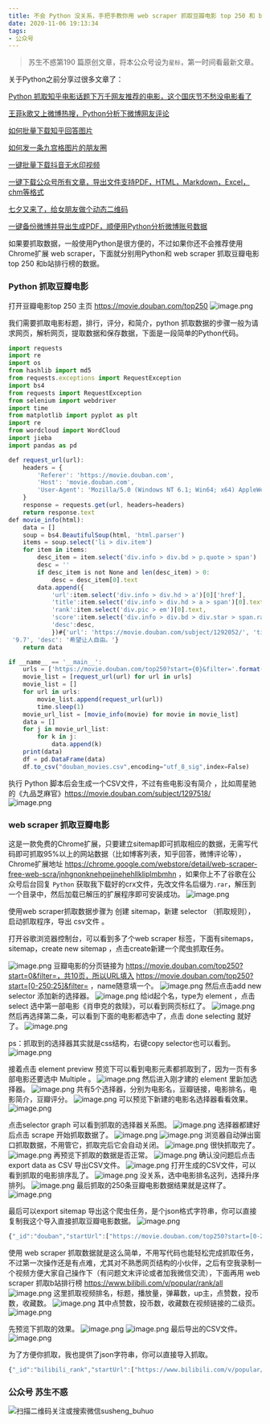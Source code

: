 ```yaml
---
title: 不会 Python 没关系，手把手教你用 web scraper 抓取豆瓣电影 top 250 和 b 站排行榜
date: 2020-11-06 19:13:34
tags:
- 公众号
---
```

> 苏生不惑第190 篇原创文章，将本公众号设为`星标`，第一时间看最新文章。

关于Python之前分享过很多文章了：

[Python 抓取知乎电影话题下万千网友推荐的电影，这个国庆节不愁没电影看了](https://mp.weixin.qq.com/s/DwFv-Ry680gdT1yQAJ-u8g)

 [王菲k歌又上微博热搜，Python分析下微博网友评论](https://mp.weixin.qq.com/s/Y-zItsbQ0XrxcClvUilarQ) 

[如何批量下载知乎回答图片](https://mp.weixin.qq.com/s/oSvtFuH2_RYn_AE10x8iSQ)

 [如何发一条九宫格图片的朋友圈](https://mp.weixin.qq.com/s/AD7RAJm8p30LMdrgjy1CVw)

 [一键批量下载抖音无水印视频](https://mp.weixin.qq.com/s/UhLx4cjkfNVsdUyod7te0g)

[一键下载公众号所有文章，导出文件支持PDF，HTML，Markdown，Excel，chm等格式](https://mp.weixin.qq.com/s/sBK_NkSnS3qTOnajl6Y94Q)

[七夕又来了，给女朋友做个动态二维码](https://mp.weixin.qq.com/s/PnGaI1GkMABPCI7UXDRA1A)

[一键备份微博并导出生成PDF，顺便用Python分析微博账号数据](https://mp.weixin.qq.com/s/PlkPDmK2SUdQT59CzOJFMA)

如果要抓取数据，一般使用Python是很方便的，不过如果你还不会推荐使用Chrome扩展 web scraper，下面就分别用Python和 web scraper 抓取豆瓣电影top 250 和b站排行榜的数据。

### Python 抓取豆瓣电影
打开豆瓣电影top 250 主页 https://movie.douban.com/top250 
![image.png](https://upload-images.jianshu.io/upload_images/23152173-d752e7084bc65fc5.png?imageMogr2/auto-orient/strip%7CimageView2/2/w/1240)

我们需要抓取电影标题，排行，评分，和简介，python  抓取数据的步骤一般为请求网页，解析网页，提取数据和保存数据，下面是一段简单的Python代码。
```js
import requests
import re
import os
from hashlib import md5
from requests.exceptions import RequestException
import bs4
from requests import RequestException
from selenium import webdriver
import time
from matplotlib import pyplot as plt
import re
from wordcloud import WordCloud
import jieba
import pandas as pd

def request_url(url):
    headers = {
        'Referer': 'https://movie.douban.com',
        'Host': 'movie.douban.com',
        'User-Agent': 'Mozilla/5.0 (Windows NT 6.1; Win64; x64) AppleWebKit/537.36 (KHTML, like Gecko) Chrome/86.0.4240.111 Safari/537.36'
    }
    response = requests.get(url, headers=headers)
    return response.text
def movie_info(html):
    data = []
    soup = bs4.BeautifulSoup(html, 'html.parser')
    items = soup.select('li > div.item')
    for item in items:
        desc_item = item.select('div.info > div.bd > p.quote > span')
        desc = ''
        if desc_item is not None and len(desc_item) > 0:
        	desc = desc_item[0].text
        data.append({
        	'url':item.select('div.info > div.hd > a')[0]['href'],
        	'title':item.select('div.info > div.hd > a > span')[0].text,
            'rank':item.select('div.pic > em')[0].text,
            'score':item.select('div.info > div.bd > div.star > span.rating_num')[0].text,
            'desc':desc,
        	})#{'url': 'https://movie.douban.com/subject/1292052/', 'title': '肖申克的救赎', 'rank': '1', 'score':
 '9.7', 'desc': '希望让人自由。'}
    return data

if __name__ == '__main__':
    urls = ['https://movie.douban.com/top250?start={0}&filter='.format(i * 25) for i in range(10)]
    movie_list = [request_url(url) for url in urls]
    movie_list = []
    for url in urls:
    	movie_list.append(request_url(url))
    	time.sleep(1)
    movie_url_list = [movie_info(movie) for movie in movie_list]
    data = []
    for j in movie_url_list:
    	for k in j:
    		data.append(k)
    print(data)
    df = pd.DataFrame(data)
    df.to_csv("douban_movies.csv",encoding="utf_8_sig",index=False)
```
执行 Python 脚本后会生成一个CSV文件，不过有些电影没有简介 ，比如周星驰的《九品芝麻官》https://movie.douban.com/subject/1297518/  
![image.png](https://upload-images.jianshu.io/upload_images/23152173-1ce2348db3202048.png?imageMogr2/auto-orient/strip%7CimageView2/2/w/1240)

### web scraper 抓取豆瓣电影
这是一款免费的Chrome扩展，只要建立sitemap即可抓取相应的数据，无需写代码即可抓取95%以上的网站数据（比如博客列表，知乎回答，微博评论等）， Chrome扩展地址 https://chrome.google.com/webstore/detail/web-scraper-free-web-scra/jnhgnonknehpejjnehehllkliplmbmhn ，如果你上不了谷歌在公众号后台回复 `Python` 获取我下载好的crx文件，先改文件名后缀为`.rar`，解压到一个目录中，然后加载已解压的扩展程序即可安装成功。
![image.png](https://upload-images.jianshu.io/upload_images/23152173-9794451e95b6e812.png?imageMogr2/auto-orient/strip%7CimageView2/2/w/1240)

使用web scraper抓取数据步骤为 创建 sitemap，新建 selector （抓取规则），启动抓取程序，导出 csv文件 。
 
打开谷歌浏览器控制台，可以看到多了个web scraper 标签，下面有sitemaps，sitemap，create new sitemap ，点击create新建一个爬虫抓取任务。

![image.png](https://upload-images.jianshu.io/upload_images/23152173-ff2e48811b601dcd.png?imageMogr2/auto-orient/strip%7CimageView2/2/w/1240)
豆瓣电影的分页链接为 https://movie.douban.com/top250?start=0&filter=，共10页，所以URL填入 https://movie.douban.com/top250?start=[0-250:25]&filter=  ，name随意填一个。
![image.png](https://upload-images.jianshu.io/upload_images/23152173-471aded357fb1747.png?imageMogr2/auto-orient/strip%7CimageView2/2/w/1240)
然后点击add new selector 添加新的选择器。
![image.png](https://upload-images.jianshu.io/upload_images/23152173-3fafb4fa41267086.png?imageMogr2/auto-orient/strip%7CimageView2/2/w/1240)
给id起个名，type为 element ，点击 select 选中第一部电影《肖申克的救赎》，可以看到网页标红了。
![image.png](https://upload-images.jianshu.io/upload_images/23152173-3cb9d70a60bcb07e.png?imageMogr2/auto-orient/strip%7CimageView2/2/w/1240)
然后再选择第二条，可以看到下面的电影都选中了，点击 done selecting 就好了。
![image.png](https://upload-images.jianshu.io/upload_images/23152173-685ce0272e1e032b.png?imageMogr2/auto-orient/strip%7CimageView2/2/w/1240)

ps：抓取到的选择器其实就是css结构，右键copy selector也可以看到。
![image.png](https://upload-images.jianshu.io/upload_images/23152173-039d8cedebe19837.png?imageMogr2/auto-orient/strip%7CimageView2/2/w/1240)

接着点击 element preview 预览下可以看到电影元素都抓取到了，因为一页有多部电影还要选中  Multiple 。
![image.png](https://upload-images.jianshu.io/upload_images/23152173-4b54ca0eecf16e63.png?imageMogr2/auto-orient/strip%7CimageView2/2/w/1240)
然后进入刚才建的 element 里新加选择器。
![image.png](https://upload-images.jianshu.io/upload_images/23152173-9b02903c70dffe18.png?imageMogr2/auto-orient/strip%7CimageView2/2/w/1240)
共有5个选择器，分别为电影名，豆瓣链接，电影排名，电影简介，豆瓣评分。
![image.png](https://upload-images.jianshu.io/upload_images/23152173-2089427651cad4a3.png?imageMogr2/auto-orient/strip%7CimageView2/2/w/1240)
可以预览下新建的电影名选择器看看效果。
![image.png](https://upload-images.jianshu.io/upload_images/23152173-5e5684233c5d3ece.png?imageMogr2/auto-orient/strip%7CimageView2/2/w/1240)

 点击selector graph 可以看到抓取的选择器关系图。
![image.png](https://upload-images.jianshu.io/upload_images/23152173-2ab374b2ace19c27.png?imageMogr2/auto-orient/strip%7CimageView2/2/w/1240)
选择器都建好后点击 scrape 开始抓取数据了。
![image.png](https://upload-images.jianshu.io/upload_images/23152173-80470c8c5957f7df.png?imageMogr2/auto-orient/strip%7CimageView2/2/w/1240)
![image.png](https://upload-images.jianshu.io/upload_images/23152173-ff284b6f58be9472.png?imageMogr2/auto-orient/strip%7CimageView2/2/w/1240)
浏览器自动弹出窗口抓取数据，不用管它，抓取完后它会自动关闭。
![image.png](https://upload-images.jianshu.io/upload_images/23152173-768942cb88a0ceb5.png?imageMogr2/auto-orient/strip%7CimageView2/2/w/1240)
很快抓取完了。
![image.png](https://upload-images.jianshu.io/upload_images/23152173-8b0a28cbc0146f1d.png?imageMogr2/auto-orient/strip%7CimageView2/2/w/1240)
再预览下抓取的数据是否正常。
![image.png](https://upload-images.jianshu.io/upload_images/23152173-3a4c5aaca22fac77.png?imageMogr2/auto-orient/strip%7CimageView2/2/w/1240)
确认没问题后点击 export data as CSV 导出CSV文件。
![image.png](https://upload-images.jianshu.io/upload_images/23152173-ef90ca2293b7a137.png?imageMogr2/auto-orient/strip%7CimageView2/2/w/1240)
打开生成的CSV文件，可以看到抓取的电影排序乱了。
![image.png](https://upload-images.jianshu.io/upload_images/23152173-695151dcbad776ac.png?imageMogr2/auto-orient/strip%7CimageView2/2/w/1240)
没关系，选中电影排名这列，选择升序排列。
![image.png](https://upload-images.jianshu.io/upload_images/23152173-c80a28006beddf88.png?imageMogr2/auto-orient/strip%7CimageView2/2/w/1240)
最后抓取的250条豆瓣电影数据结果就是这样了。
![image.png](https://upload-images.jianshu.io/upload_images/23152173-3aa889ffd2854df1.png?imageMogr2/auto-orient/strip%7CimageView2/2/w/1240)

最后可以export sitemap 导出这个爬虫任务，是个json格式字符串，你可以直接复制我这个导入直接抓取豆瓣电影数据。
![image.png](https://upload-images.jianshu.io/upload_images/23152173-57ae1f634a3d3c88.png?imageMogr2/auto-orient/strip%7CimageView2/2/w/1240)

```js
{"_id":"douban","startUrl":["https://movie.douban.com/top250?start=[0-250:25]&filter="],"selectors":[{"id":"row","type":"SelectorElement","parentSelectors":["_root"],"selector":".grid_view li","multiple":true,"delay":0},{"id":"电影名","type":"SelectorText","parentSelectors":["row"],"selector":"span.title","multiple":false,"regex":"","delay":0},{"id":"豆瓣链接","type":"SelectorLink","parentSelectors":["row"],"selector":".hd a","multiple":false,"delay":0},{"id":"电影排名","type":"SelectorText","parentSelectors":["row"],"selector":"em","multiple":false,"regex":"","delay":0},{"id":"电影简介","type":"SelectorText","parentSelectors":["row"],"selector":"span.inq","multiple":false,"regex":"","delay":0},{"id":"豆瓣评分","type":"SelectorText","parentSelectors":["row"],"selector":"span.rating_num","multiple":false,"regex":"","delay":0}]}
```
使用 web scraper 抓取数据就是这么简单，不用写代码也能轻松完成抓取任务，不过第一次操作还是有点难，尤其对不熟悉网页结构的小伙伴，之后有空我录制一个视频方便大家自己操作下（有问题文末评论或者加我微信交流），下面再用 web scraper 抓取b站排行榜 https://www.bilibili.com/v/popular/rank/all 
![image.png](https://upload-images.jianshu.io/upload_images/23152173-3abdd826851774b4.png?imageMogr2/auto-orient/strip%7CimageView2/2/w/1240)
这里抓取视频排名，标题，播放量，弹幕数，up主，点赞数，投币数，收藏数。
![image.png](https://upload-images.jianshu.io/upload_images/23152173-ee130eb8635e49f6.png?imageMogr2/auto-orient/strip%7CimageView2/2/w/1240)
其中点赞数，投币数，收藏数在视频链接的二级页。
![image.png](https://upload-images.jianshu.io/upload_images/23152173-e9e4cb694a31c493.png?imageMogr2/auto-orient/strip%7CimageView2/2/w/1240)

先预览下抓取的效果。
![image.png](https://upload-images.jianshu.io/upload_images/23152173-9e8f1ac22cade61a.png?imageMogr2/auto-orient/strip%7CimageView2/2/w/1240)
![image.png](https://upload-images.jianshu.io/upload_images/23152173-0c9f8a3852cb5872.png?imageMogr2/auto-orient/strip%7CimageView2/2/w/1240)
最后导出的CSV文件。
![image.png](https://upload-images.jianshu.io/upload_images/23152173-eefb9874e5e660af.png?imageMogr2/auto-orient/strip%7CimageView2/2/w/1240)

为了方便你抓取，我也提供了json字符串，你可以直接导入抓取。
 ```js
{"_id":"bilibili_rank","startUrl":["https://www.bilibili.com/v/popular/rank/all"],"selectors":[{"id":"row","type":"SelectorElement","parentSelectors":["_root"],"selector":"li.rank-item","multiple":true,"delay":0},{"id":"视频排名","type":"SelectorText","parentSelectors":["row"],"selector":"div.num","multiple":false,"regex":"","delay":0},{"id":"视频标题","type":"SelectorText","parentSelectors":["row"],"selector":"a.title","multiple":false,"regex":"","delay":0},{"id":"播放量","type":"SelectorText","parentSelectors":["row"],"selector":".detail > span:nth-of-type(1)","multiple":false,"regex":"","delay":0},{"id":"弹幕数","type":"SelectorText","parentSelectors":["row"],"selector":"span:nth-of-type(2)","multiple":false,"regex":"","delay":0},{"id":"up主","type":"SelectorText","parentSelectors":["row"],"selector":"a span","multiple":false,"regex":"","delay":0},{"id":"视频链接","type":"SelectorLink","parentSelectors":["row"],"selector":"a.title","multiple":false,"delay":0},{"id":"点赞数","type":"SelectorText","parentSelectors":["视频链接"],"selector":"span.like","multiple":false,"regex":"","delay":0},{"id":"投币数","type":"SelectorText","parentSelectors":["视频链接"],"selector":"span.coin","multiple":false,"regex":"","delay":0},{"id":"收藏数","type":"SelectorText","parentSelectors":["视频链接"],"selector":"span.collect","multiple":false,"regex":"","delay":0}]}
```
### 公众号 苏生不惑
 ![扫描二维码关注或搜索微信susheng_buhuo](https://upload-images.jianshu.io/upload_images/17817191-6e0079f95d4c0338.jpg?imageMogr2/auto-orient/strip%7CimageView2/2/w/1240)

